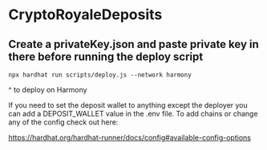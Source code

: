 # CryptoRoyaleDeposits
## Create a privateKey.json and paste private key in there before running the deploy script
```
npx hardhat run scripts/deploy.js --network harmony
```
^ to deploy on Harmony 

If you need to set the deposit wallet to anything except the deployer you can add a DEPOSIT_WALLET value in the .env file.
To add chains or change any of the config check out here:

https://hardhat.org/hardhat-runner/docs/config#available-config-options
